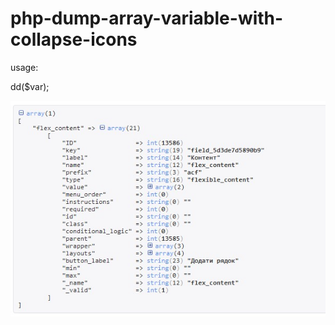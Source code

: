 # php-dump-array-variable-with-collapse-icons

usage:

dd($var);

![alt text](https://github.com/AlexSoundmaster/php-dump-array-variable-with-collapse-icons/blob/master/screenshot.jpg)
